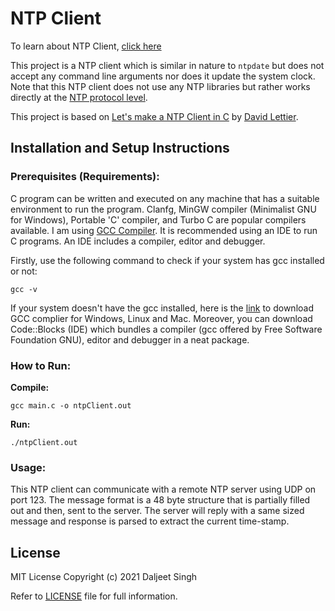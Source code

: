 # NTP Client

To learn about NTP Client, [click here](https://endruntechnologies.com/products/ntp-time-servers/ntp-client-software) 

This project is a NTP client which is similar in nature to `ntpdate` but does not accept any command line arguments
nor does it update the system clock. Note that this NTP client does not use any NTP libraries
but rather works directly at the [NTP protocol level](http://tools.ietf.org/html/rfc958).  

This project is based on  [Let's make a NTP Client in C](https://lettier.github.io/posts/2016-04-26-lets-make-a-ntp-client-in-c.html) by [David Lettier](https://github.com/lettier).

## Installation and Setup Instructions

### Prerequisites (Requirements):

C program can be written and executed on any machine that has a suitable environment to run the program.
Clanfg, MinGW compiler (Minimalist GNU for Windows), Portable 'C' compiler, and Turbo C are popular compilers available. 
I am using [GCC Compiler](https://gcc.gnu.org).
It is recommended using an IDE to run C programs. An IDE includes a compiler, editor and debugger. 

Firstly, use the following command to check if your system has gcc installed or not:

`gcc -v`

If your system doesn't have the gcc installed, here is the [link](https://www.guru99.com/c-gcc-install.html) to download GCC complier for Windows, Linux and Mac. Moreover, you can download Code::Blocks (IDE) which bundles a compiler (gcc offered by Free Software Foundation GNU), editor and debugger in a neat package.

### How to Run:

**Compile:**

`gcc main.c -o ntpClient.out` 

**Run:** 

`./ntpClient.out` 

### Usage:
This NTP client can communicate with a remote NTP server using UDP on port 123. The message format is a 48 byte structure that is partially filled out and then, sent to the server. The server will reply with a same sized message and response is parsed to extract the current time-stamp.

## License
MIT License
Copyright (c) 2021 Daljeet Singh

Refer to [LICENSE](LICENSE) file for full information.

